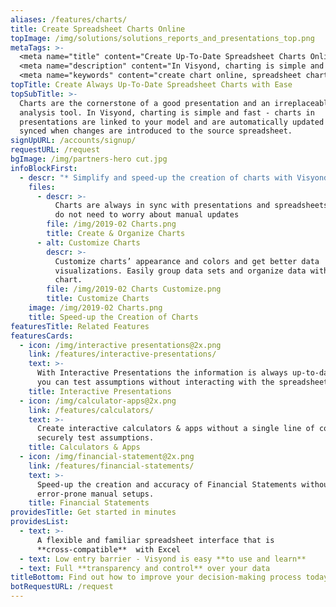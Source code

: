 ```yaml
---
aliases: /features/charts/
title: Create Spreadsheet Charts Online
topImage: /img/solutions/solutions_reports_and_presentations_top.png
metaTags: >-
  <meta name="title" content="Create Up-To-Date Spreadsheet Charts Online with Ease">
  <meta name="description" content="In Visyond, charting is simple and fast -  create spreadsheets charts online and link presentations to your model. Charts sare automatically updated and synced when changes are introduced to the source spreadsheet.">
  <meta name="keywords" content="create chart online, spreadsheet chart">
topTitle: Create Always Up-To-Date Spreadsheet Charts with Ease
topSubTitle: >-
  Charts are the cornerstone of a good presentation and an irreplaceable
  analysis tool. In Visyond, charting is simple and fast - charts in
  presentations are linked to your model and are automatically updated and
  synced when changes are introduced to the source spreadsheet.
signUpURL: /accounts/signup/
requestURL: /request
bgImage: /img/partners-hero cut.jpg
infoBlockFirst:
  - descr: "* Simplify and speed-up the creation of charts with Visyond’s intuitive interface\r\n* Pick from a wide variety of chart types - from familiar Bars and Pies to Waterfall charts\r\n* Export charts or place them inside Visyond’s presentation instantly\r\n* Charts are always in sync with presentations and spreadsheets so you do not need to worry about manual updates\n"
    files:
      - descr: >-
          Charts are always in sync with presentations and spreadsheets so you
          do not need to worry about manual updates
        file: /img/2019-02 Charts.png
        title: Create & Organize Charts
      - alt: Customize Charts
        descr: >-
          Customize charts’ appearance and colors and get better data
          visualizations. Easily group data sets and organize data within the
          chart.
        file: /img/2019-02 Charts Customize.png
        title: Customize Charts
    image: /img/2019-02 Charts.png
    title: Speed-up the Creation of Charts
featuresTitle: Related Features
featuresCards:
  - icon: /img/interactive presentations@2x.png
    link: /features/interactive-presentations/
    text: >-
      With Interactive Presentations the information is always up-to-date, and
      you can test assumptions without interacting with the spreadsheet.
    title: Interactive Presentations
  - icon: /img/calculator-apps@2x.png
    link: /features/calculators/
    text: >-
      Create interactive calculators & apps without a single line of code and
      securely test assumptions.
    title: Calculators & Apps
  - icon: /img/financial-statement@2x.png
    link: /features/financial-statements/
    text: >-
      Speed-up the creation and accuracy of Financial Statements without long
      error-prone manual setups.
    title: Financial Statements
providesTitle: Get started in minutes
providesList:
  - text: >-
      A flexible and familiar spreadsheet interface that is
      **cross-compatible**  with Excel
  - text: Low entry barrier - Visyond is easy **to use and learn**
  - text: Full **transparency and control** over your data
titleBottom: Find out how to improve your decision-making process today
botRequestURL: /request
---
```


